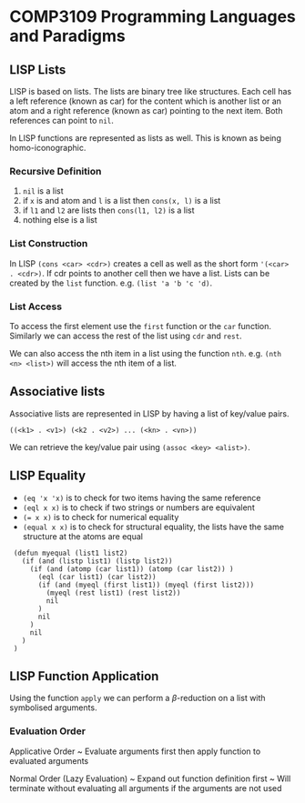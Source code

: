 # COMP3109 Programming Languages and Paradigms
## LISP Lists
LISP is based on lists.
The lists are binary tree like structures.
Each cell has a left reference (known as car) for the content which is another list or an atom
and a right reference (known as car) pointing to the next item.
Both references can point to `nil`.

In LISP functions are represented as lists as well.
This is known as being homo-iconographic.

### Recursive Definition
 1. `nil` is a list
 2. if `x` is and atom and `l` is a list then `cons(x, l)` is a list
 3. if `l1` and `l2` are lists then `cons(l1, l2)` is a list
 4. nothing else is a list

### List Construction
In LISP `(cons <car> <cdr>)` creates a cell as well as the short form `'(<car> . <cdr>)`.
If cdr points to another cell then we have a list.
Lists can be created by the `list` function. e.g. `(list 'a 'b 'c 'd)`.

### List Access
To access the first element use the `first` function or the `car` function.
Similarly we can access the rest of the list using `cdr` and `rest`.

We can also access the nth item in a list using the function `nth`.
e.g. `(nth <n> <list>)` will access the nth item of a list.

## Associative lists
Associative lists are represented in LISP by having a list of key/value pairs.

`((<k1> . <v1>) (<k2 . <v2>) ... (<kn> . <vn>))`

We can retrieve the key/value pair using `(assoc <key> <alist>)`.

## LISP Equality
 * `(eq 'x 'x)` is to check for two items having the same reference
 * `(eql x x)` is to check if two strings or numbers are equivalent
 * `(= x x)` is to check for numerical equality
 * `(equal x x)` is to check for structural equality, the lists have the same structure at the atoms are equal

~~~~
 (defun myequal (list1 list2)
   (if (and (listp list1) (listp list2))
     (if (and (atomp (car list1)) (atomp (car list2)) )
       (eql (car list1) (car list2))
       (if (and (myeql (first list1)) (myeql (first list2)))
         (myeql (rest list1) (rest list2))
         nil
       )
       nil
     )
     nil
   )
 )
~~~~

## LISP Function Application
Using the function `apply` we can perform a $\beta$-reduction on a list with symbolised arguments.

### Evaluation Order
Applicative Order
  ~ Evaluate arguments first then apply function to evaluated arguments

Normal Order (Lazy Evaluation)
  ~ Expand out function definition first
  ~ Will terminate without evaluating all arguments if the arguments are not used


